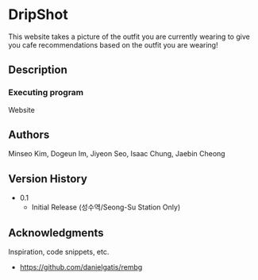 # DripShot

This website takes a picture of the outfit you are currently wearing to give you cafe recommendations based on the outfit you are wearing! 

## Description

  




### Executing program

Website





## Authors

Minseo Kim, Dogeun Im, Jiyeon Seo, Isaac Chung, Jaebin Cheong

## Version History

* 0.1
	* Initial Release (성수역/Seong-Su Station Only)

## Acknowledgments

Inspiration, code snippets, etc.
* https://github.com/danielgatis/rembg

